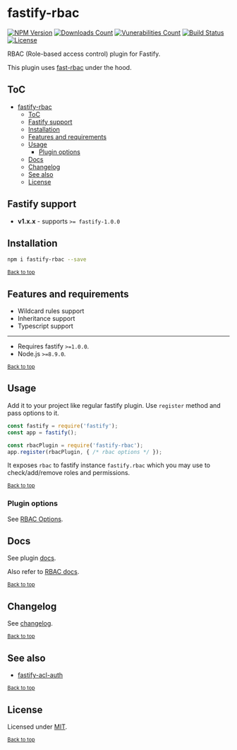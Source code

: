 # fastify-rbac

<!-- <div align="center">
  <img src="https://gitlab.com/m03geek/fastify-rbac/raw/master/logo.png" alt="fastify-rbac logo"/>
</div> -->

[![NPM Version](https://img.shields.io/npm/v/fastify-rbac.svg)](https://www.npmjs.com/package/fastify-rbac)
[![Downloads Count](https://img.shields.io/npm/dm/fastify-rbac.svg)](https://www.npmjs.com/package/fastify-rbac)
[![Vunerabilities Count](https://snyk.io/test/npm/fastify-rbac/badge.svg)](https://www.npmjs.com/package/fastify-rbac)
[![Build Status](https://gitlab.com/m03geek/fastify-rbac/badges/master/pipeline.svg)](https://gitlab.com/m03geek/fastify-rbac/commits/master)
[![License](https://img.shields.io/npm/l/fastify-rbac.svg)](https://gitlab.com/m03geek/fastify-rbac/blob/master/LICENSE)
<!-- [![Coverage Status](https://gitlab.com/m03geek/fastify-rbac/badges/master/coverage.svg)](https://gitlab.com/m03geek/fastify-rbac/commits/master) -->

RBAC (Role-based access control) plugin for Fastify.

This plugin uses [fast-rbac](https://gitlab.com/m03geek/fast-rbac/) under the hood.

## ToC
- [fastify-rbac](#fastify-rbac)
  - [ToC](#toc)
  - [Fastify support](#fastify-support)
  - [Installation](#installation)
  - [Features and requirements](#features-and-requirements)
  - [Usage](#usage)
    - [Plugin options](#plugin-options)
  - [Docs](#docs)
  - [Changelog](#changelog)
  - [See also](#see-also)
  - [License](#license)

## Fastify support

- **v1.x.x** - supports `>= fastify-1.0.0`

## Installation

```sh
npm i fastify-rbac --save
```

<sub>[Back to top](#toc)</sub>

## Features and requirements

* Wildcard rules support
* Inheritance support
* Typescript support

--- 

* Requires fastify `>=1.0.0`.
* Node.js `>=8.9.0`.

<sub>[Back to top](#toc)</sub>

## Usage

Add it to your project like regular fastify plugin. Use `register` method and pass options to it.

```js
const fastify = require('fastify');
const app = fastify();

const rbacPlugin = require('fastify-rbac');
app.register(rbacPlugin, { /* rbac options */ });
```

It exposes `rbac` to fastify instance `fastify.rbac` which you may use to check/add/remove roles and permissions.


<sub>[Back to top](#toc)</sub>

### Plugin options

See [RBAC Options](https://gitlab.com/m03geek/fast-rbac/blob/master/docs/interfaces/rbac.options.md).

## Docs

See plugin [docs](docs/README.md). 

Also refer to [RBAC docs](https://gitlab.com/m03geek/fast-rbac/blob/master/docs/README.md).

<sub>[Back to top](#toc)</sub>

## Changelog

See [changelog](CHANGELOG.md).

<sub>[Back to top](#toc)</sub>

## See also

* [fastify-acl-auth](https://www.npmjs.com/package/fastify-acl-auth)

<sub>[Back to top](#toc)</sub>

## License

Licensed under [MIT](./LICENSE).

<sub>[Back to top](#toc)</sub>
